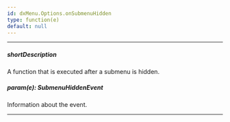 ```yaml
---
id: dxMenu.Options.onSubmenuHidden
type: function(e)
default: null
---
```

---
##### shortDescription
A function that is executed after a submenu is hidden.

##### param(e): SubmenuHiddenEvent
Information about the event.

---
